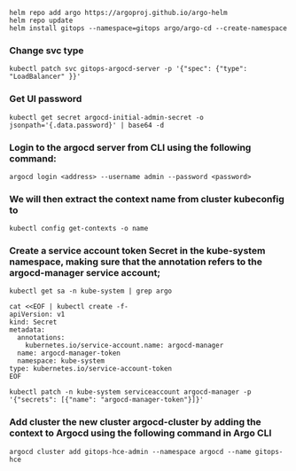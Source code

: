 ```
helm repo add argo https://argoproj.github.io/argo-helm
helm repo update
helm install gitops --namespace=gitops argo/argo-cd --create-namespace
```
### Change svc type
```
kubectl patch svc gitops-argocd-server -p '{"spec": {"type": "LoadBalancer" }}'
```
### Get UI password
```
kubectl get secret argocd-initial-admin-secret -o jsonpath='{.data.password}' | base64 -d
```
### Login to the argocd server from CLI using the following command:
```
argocd login <address> --username admin --password <password>
``` 
### We will then extract the context name from cluster kubeconfig to
```
kubectl config get-contexts -o name
```
### Create a service account token Secret in the kube-system namespace, making sure that the annotation refers to the argocd-manager service account;
```
kubectl get sa -n kube-system | grep argo
```  
```
cat <<EOF | kubectl create -f-
apiVersion: v1
kind: Secret
metadata:
  annotations:
    kubernetes.io/service-account.name: argocd-manager
  name: argocd-manager-token
  namespace: kube-system
type: kubernetes.io/service-account-token
EOF
```
```
kubectl patch -n kube-system serviceaccount argocd-manager -p '{"secrets": [{"name": "argocd-manager-token"}]}'
```
### Add cluster the new cluster argocd-cluster by adding the context to Argocd using the following command in Argo CLI
```
argocd cluster add gitops-hce-admin --namespace argocd --name gitops-hce
```

